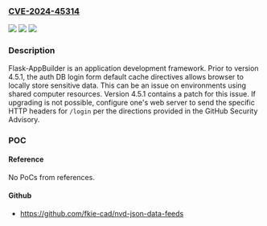 ### [CVE-2024-45314](https://cve.mitre.org/cgi-bin/cvename.cgi?name=CVE-2024-45314)
![](https://img.shields.io/static/v1?label=Product&message=Flask-AppBuilder&color=blue)
![](https://img.shields.io/static/v1?label=Version&message=%3D%20%3C%204.5.1%20&color=brighgreen)
![](https://img.shields.io/static/v1?label=Vulnerability&message=CWE-525%3A%20Use%20of%20Web%20Browser%20Cache%20Containing%20Sensitive%20Information&color=brighgreen)

### Description

Flask-AppBuilder is an application development framework. Prior to version 4.5.1, the auth DB login form default cache directives allows browser to locally store sensitive data. This can be an issue on environments using shared computer resources. Version 4.5.1 contains a patch for this issue. If upgrading is not possible, configure one's web server to send the specific HTTP headers for `/login` per the directions provided in the GitHub Security Advisory.

### POC

#### Reference
No PoCs from references.

#### Github
- https://github.com/fkie-cad/nvd-json-data-feeds

